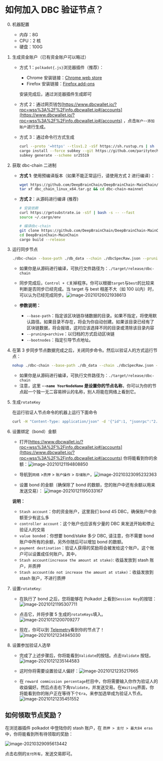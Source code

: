# 如何加入 DBC 验证节点？

0. 机器配置

   - 内存：8G
   - CPU：2 核
   - 硬盘：100G

1. 生成资金账户（已有资金账户可以略过）

   - 方式 1：`polkadot{.js}`浏览器插件（推荐）：

     - Chrome 安装链接：[Chrome web store](https://chrome.google.com/webstore/detail/polkadot{js}-extension/mopnmbcafieddcagagdcbnhejhlodfdd)
     - Firefox 安装链接：[Firefox add-ons](https://addons.mozilla.org/en-US/firefox/addon/polkadot-js-extension/)

     安装完成后，通过浏览器插件生成即可

   - 方式 2：通过网页钱包[https://www.dbcwallet.io/?rpc=wss%3A%2F%2Finfo.dbcwallet.io#/accounts](https://www.dbcwallet.io/?rpc=wss%3A%2F%2Finfo.dbcwallet.io#/accounts) ，点击`账户`--`添加账户`进行生成。

   - 方式 3：通过命令行方式生成

     ```bash
     curl --proto '=https' --tlsv1.2 -sSf https://sh.rustup.rs | sh
     cargo install --force subkey --git https://github.com/paritytech/substrate --version 2.0.1 --locked
     subkey generate --scheme sr25519
     ```

2. 获取 dbc-chain 二进制

   - **方式 1**: 使用预编译版本（如果不能正常运行，请使用方式 2 进行编译）：

     ```bash
     wget https://github.com/DeepBrainChain/DeepBrainChain-MainChain/releases/download/v2/dbc_chain_linux_x64.tar.gz -O dbc_chain_linux_x64.tar.gz
     tar xf dbc_chain_linux_x64.tar.gz && cd dbc-chain-mainnet
     ```

   - **方式 2**：从源码进行编译 (推荐)

     ```bash
     # 安装依赖
     curl https://getsubstrate.io -sSf | bash -s -- --fast
     source ~/.cargo/env

     # 编译dbc-chain
     git clone https://github.com/DeepBrainChain/DeepBrainChain-MainChain.git
     cd DeepBrainChain-MainChain
     cargo build --release
     ```

3. 运行同步节点

   ```bash
   ./dbc-chain --base-path ./db_data --chain ./dbcSpecRaw.json --pruning archive --bootnodes /ip4/47.74.88.41/tcp/8947/p2p/12D3KooWD87i4TKA68P7zpGNXxUaHgvnimbgihEzDyJrmG3iGJPw
   ```

   - 如果你是从源码进行编译，可执行文件路径为：`./target/release/dbc-chain`
   - 同步完成后，`Control + C`关掉程序。你可以根据`target`与`best`的比较来判断是否同步已经完成。当 target 与 best 相差不大（如 100 以内）时，可以认为已经完成同步。![image-20210126021938613](./join_dbc_network.assets/image-20210126021938613.png)

   - **参数说明：**
     - `--base-path`：指定该区块链存储数据的目录。如果不指定，将使用默认路径。如果目录不存在，将会为你自动创建。如果该目录已经有了区块链数据，将会报错，这时应该选择不同的目录或清除该目录内容
     - `--pruning=archive`：以归档的方式启动区块链
     - `--bootnodes`：指定引导节点地址。

4. 在第 3 步同步节点数据完成之后，关闭同步命令。然后以验证人的方式运行节点：

   ```bash
   nohup ./dbc-chain --base-path ./db_data --chain ./dbcSpecRaw.json --validator --name YourNodeName --bootnodes /ip4/47.74.88.41/tcp/8947/p2p/12D3KooWD87i4TKA68P7zpGNXxUaHgvnimbgihEzDyJrmG3iGJPw 1>dbc_node.log 2>&1 &
   ```

   - 如果你是从源码进行编译，可执行文件路径为：`./target/release/dbc-chain`
   - 注意，这里 **`--name YourNodeName` 是设置你的节点名称**，你可以为你的节点起一个独一无二容易辨认的名称，别人将能在网络上看到它。

5. 生成`rotateKey`

   在运行验证人节点命令的机器上运行下面命令

   ```bash
   curl -H "Content-Type: application/json" -d '{"id":1, "jsonrpc":"2.0", "method": "author_rotateKeys", "params":[]}' http://localhost:9933
   ```

6. 设置绑定（bond）金额

   - 打开[https://www.dbcwallet.io/?rpc=wss%3A%2F%2Finfo.dbcwallet.io#/accounts](https://www.dbcwallet.io/?rpc=wss%3A%2F%2Finfo.dbcwallet.io#/accounts) 你将能看到你的余额：![image-20210121194808850](./join_dbc_network.assets/image-20210121194808850.png)

   - 导航到`网络` >`质押` > `账户操作` > `存储账户`，![image-20210323095232363](./join_dbc_network.assets/image-20210323095232363.png)

   - 设置 bond 的金额（确保除了 bond 的数额，您的账户中还有余额以用来发送交易）： ![image-20210121195033167](./join_dbc_network.assets/image-20210121195033167.png)

   **说明：**

   - `Stash account`：你的资金账户，这里我们 bond 45 DBC，确保账户中余额至少有这么多
   - `controller account`：这个账户也应该有少量的 DBC 来发送开始和停止验证人的交易
   - `value bonded`：你想要 bond/stake 多少 DBC, 请注意，你不需要 bond 账户中所有的余额，另外你随后可以增加 bond 的数额。
   - `payment destination`：验证人获得的奖励将会被发给这个账户。这个账户可以设置成任何账户。其中，
   - `Stash account(increase the amount at stake)`: 收益发放到 stash 账户，并质押
   - `Stash account(do not increase the amount at stake)`：收益发放到 stash 账户，不进行质押

7. 设置`rotateKey`:

   - 在执行了 bond 之后，您将能够在 Polkadot 上看到`Session Key`的按钮：![image-20210121195307711](./join_dbc_network.assets/image-20210121195307711.png)

   - 点击它，并将步骤 5 生成的`rotateKeys`填入。 ![image-20210121200709277](./join_dbc_network.assets/image-20210121200709277.png)

   - 现在，你可以到 [Telemetry](https://telemetry.polkadot.io/#list/0xd523fa2e0581f069b4f0c7b5944c21e9abc72305a08067868c91b898d1bf1dff)看到你的节点了！![image-20210121234945030](./join_dbc_network.assets/image-20210121234945030.png)

8. 设置参加验证人选举

   - 完成了上述步骤后，你将能看到`Validate`的按钮。点击`Validate` 按钮，![image-20210121235144583](./join_dbc_network.assets/image-20210121235144583.png)

   - 这时你将需要设置验证人偏好：![image-20210121235217665](./join_dbc_network.assets/image-20210121235217665.png)

   - 在 `reward commission percentage`栏目中，你将需要输入你作为验证人的收益偏好。然后点击右下角`Validate`，并发送交易。在`Waiting`界面，你将能看到你的账户正在等待下个`Era`，来参加选举成为验证人节点。![image-20210121235451552](./join_dbc_network.assets/image-20210121235451552.png)

## 如何领取节点奖励？

在浏览器插件 polkadot 中登陆你的 stash 账户，在 `质押 > 支付 > 最大84 eras` 中，你将能看到所有待领取的奖励：

![image-20210329095613442](./join_dbc_network.assets/image-20210329095613442.png)

点击右侧的`支付所有`，发送交易即可。
